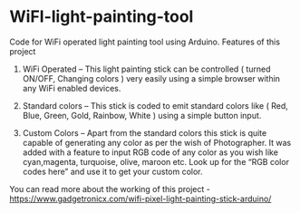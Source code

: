 # WiFI-light-painting-tool
Code for WiFi operated light painting tool using Arduino. Features of this project

1) WiFi Operated – This light painting stick can be controlled ( turned ON/OFF, Changing colors ) very easily using a simple browser within any WiFi enabled devices.

2) Standard colors – This stick is coded to emit standard colors like ( Red, Blue, Green, Gold, Rainbow, White ) using a simple button input.

3) Custom Colors – Apart from the standard colors this stick is quite capable of generating any color as per the wish of Photographer. It was added with a feature to input RGB code of any color as you wish like cyan,magenta, turquoise, olive, maroon etc. Look up for the “RGB color codes here” and use it to get your custom color.

You can read more about the working of this project - https://www.gadgetronicx.com/wifi-pixel-light-painting-stick-arduino/
